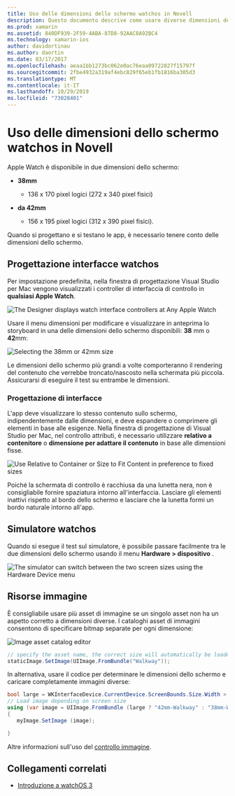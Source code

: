 ```yaml
---
title: Uso delle dimensioni dello schermo watchos in Novell
description: Questo documento descrive come usare diverse dimensioni dello schermo watchos. Viene illustrata la finestra di progettazione dell'interfaccia watchos, il simulatore watchos e le risorse immagine.
ms.prod: xamarin
ms.assetid: 840DF939-2F59-4ABA-87D8-92AAC8A92BC4
ms.technology: xamarin-ios
author: davidortinau
ms.author: daortin
ms.date: 03/17/2017
ms.openlocfilehash: aeaa1bb1273bc062e0ac76eaa09722827f15797f
ms.sourcegitcommit: 2fbe4932a319af4ebc829f65eb1fb1816ba305d3
ms.translationtype: MT
ms.contentlocale: it-IT
ms.lasthandoff: 10/29/2019
ms.locfileid: "73028401"
---
```

# <a name="working-with-watchos-screen-sizes-in-xamarin"></a>Uso delle dimensioni dello schermo watchos in Novell

Apple Watch è disponibile in due dimensioni dello schermo:

- **38mm**
  - 136 x 170 pixel logici (272 x 340 pixel fisici)

- **da 42mm**
  - 156 x 195 pixel logici (312 x 390 pixel fisici).

Quando si progettano e si testano le app, è necessario tenere conto delle dimensioni dello schermo.

## <a name="watchos-interface-designer"></a>Progettazione interfacce watchos

Per impostazione predefinita, nella finestra di progettazione Visual Studio per Mac vengono visualizzati i controller di interfaccia di controllo in **qualsiasi Apple Watch**.

![](screen-sizes-images/screen-any-sml.png "The Designer displays watch interface controllers at Any Apple Watch")

Usare il menu dimensioni per modificare e visualizzare in anteprima lo storyboard in una delle dimensioni dello schermo disponibili: **38** mm o **42**mm:

![](screen-sizes-images/screen-menu-sml.png "Selecting the 38mm or 42mm size")

Le dimensioni dello schermo più grandi a volte comporteranno il rendering del contenuto che verrebbe troncato/nascosto nella schermata più piccola.
Assicurarsi di eseguire il test su entrambe le dimensioni.

### <a name="interface-design"></a>Progettazione di interfacce

L'app deve visualizzare lo stesso contenuto sullo schermo, indipendentemente dalle dimensioni, e deve espandere o comprimere gli elementi in base alle esigenze. Nella finestra di progettazione di Visual Studio per Mac, nel controllo attributi, è necessario utilizzare **relativo a contenitore** o **dimensione per adattare il contenuto** in base alle dimensioni fisse.

![](screen-sizes-images/sizeattributepanel-sml.png "Use Relative to Container or Size to Fit Content in preference to fixed sizes")

Poiché la schermata di controllo è racchiusa da una lunetta nera, non è consigliabile fornire spaziatura intorno all'interfaccia. Lasciare gli elementi inattivi rispetto al bordo dello schermo e lasciare che la lunetta formi un bordo naturale intorno all'app.

## <a name="watchos-simulator"></a>Simulatore watchos

Quando si esegue il test sul simulatore, è possibile passare facilmente tra le due dimensioni dello schermo usando il menu **Hardware > dispositivo** .

![](screen-sizes-images/simulator.png "The simulator can switch between the two screen sizes using the Hardware Device menu")

## <a name="image-resources"></a>Risorse immagine

È consigliabile usare più asset di immagine se un singolo asset non ha un aspetto corretto a dimensioni diverse. I cataloghi asset di immagini consentono di specificare bitmap separate per ogni dimensione:

![](screen-sizes-images/images-xcassets.png "Image asset catalog editor")

```csharp
// specify the asset name, the correct size will automatically be loaded
staticImage.SetImage(UIImage.FromBundle("Walkway"));
```

In alternativa, usare il codice per determinare le dimensioni dello schermo e caricare completamente immagini diverse:

```csharp
bool large = WKInterfaceDevice.CurrentDevice.ScreenBounds.Size.Width > 136.0;
// Load image depending on screen size
using (var image = UIImage.FromBundle (large ? "42mm-Walkway" : "38mm-Walkway"))
{
   myImage.SetImage (image);

}
```

Altre informazioni sull'uso del [controllo immagine](~/ios/watchos/user-interface/image.md).

## <a name="related-links"></a>Collegamenti correlati

- [Introduzione a watchOS 3](~/ios/watchos/platform/introduction-to-watchos3/index.md)
